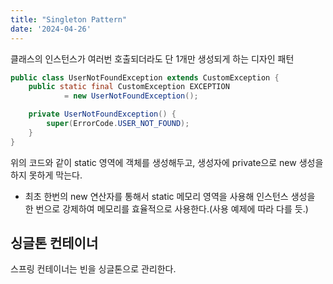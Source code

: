 ```yaml
---
title: "Singleton Pattern"
date: '2024-04-26'
---
```


클래스의 인스턴스가 여러번 호출되더라도 단 1개만 생성되게 하는 디자인 패턴

```java
public class UserNotFoundException extends CustomException {
    public static final CustomException EXCEPTION
            = new UserNotFoundException();

    private UserNotFoundException() {
        super(ErrorCode.USER_NOT_FOUND);
    }
}
```

위의 코드와 같이 static 영역에 객체를 생성해두고, 생성자에 private으로 new 생성을 하지 못하게 막는다.

- 최초 한번의 new 연산자를 통해서 static 메모리 영역을 사용해 인스턴스 생성을 한 번으로 강제하여 메모리를 효율적으로 사용한다.(사용 예제에 따라 다를 듯.)

## **싱글톤 컨테이너**

스프링 컨테이너는 빈을 싱글톤으로 관리한다.